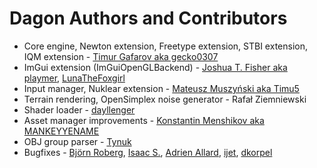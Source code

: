 # Dagon Authors and Contributors
* Core engine, Newton extension, Freetype extension, STBI extension, IQM extension - [Timur Gafarov aka gecko0307](https://github.com/gecko0307)
* ImGui extension (ImGuiOpenGLBackend) - [Joshua T. Fisher aka playmer](https://github.com/playmer), [LunaTheFoxgirl](https://github.com/LunaTheFoxgirl)
* Input manager, Nuklear extension - [Mateusz Muszyński aka Timu5](https://github.com/Timu5)
* Terrain rendering, OpenSimplex noise generator - Rafał Ziemniewski
* Shader loader - [dayllenger](https://github.com/dayllenger)
* Asset manager improvements - [Konstantin Menshikov aka MANKEYYENAME](https://github.com/MANKEYYENAME)
* OBJ group parser - [Tynuk](https://github.com/Tynukua)
* Bugfixes - [Björn Roberg](https://github.com/roobie), [Isaac S.](https://github.com/isaacs-dev), [Adrien Allard](https://github.com/Tichau), [ijet](https://github.com/my-ijet), [dkorpel](https://github.com/dkorpel)
